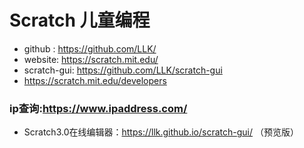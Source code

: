 # Scratch 儿童编程

- github : https://github.com/LLK/
- website: https://scratch.mit.edu/
- scratch-gui: https://github.com/LLK/scratch-gui
- https://scratch.mit.edu/developers


### ip查询:https://www.ipaddress.com/

- Scratch3.0在线编辑器：https://llk.github.io/scratch-gui/ （预览版）

